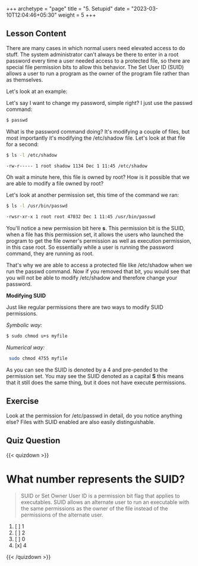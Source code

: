 +++
archetype = "page"
title = "5. Setupid"
date = "2023-03-10T12:04:46+05:30"
weight = 5
+++

## Lesson Content

There are many cases in which normal users need elevated access to do stuff. The system administrator can't always be there to enter in a root password every time a user needed access to a protected file, so there are special file permission bits to allow this behavior. The Set User ID (SUID) allows a user to run a program as the owner of the program file rather than as themselves.

Let's look at an example: 

Let's say I want to change my password, simple right? I just use the passwd command:

```bash
$ passwd 
```

What is the password command doing? It's modifying a couple of files, but most importantly it's modifying the /etc/shadow file. Let's look at that file for a second: 

```bash
$ ls -l /etc/shadow

-rw-r----- 1 root shadow 1134 Dec 1 11:45 /etc/shadow
```

Oh wait a minute here, this file is owned by root? How is it possible that we are able to modify a file owned by root? 

Let's look at another permission set, this time of the command we ran: 

```bash
$ ls -l /usr/bin/passwd

-rwsr-xr-x 1 root root 47032 Dec 1 11:45 /usr/bin/passwd
```

You'll notice a new permission bit here **s**. This permission bit is the SUID, when a file has this permission set, it allows the users who launched the program to get the file owner's permission as well as execution permission, in this case root. So essentially while a user is running the password command, they are running as root.

That's why we are able to access a protected file like /etc/shadow when we run the passwd command. Now if you removed that bit, you would see that you will not be able to modify /etc/shadow and therefore change your password. 

**Modifying SUID**

Just like regular permissions there are two ways to modify SUID permissions. 

*Symbolic way:*
```bash
$ sudo chmod u+s myfile 
```

*Numerical way:*
```bash
 sudo chmod 4755 myfile 
```

As you can see the SUID is denoted by a 4 and pre-pended to the permission set. You may see the SUID denoted as a capital **S** this means that it still does the same thing, but it does not have execute permissions.

## Exercise

Look at the permission for /etc/passwd in detail, do you notice anything else? Files with SUID enabled are also easily distinguishable.

## Quiz Question

{{< quizdown >}}

# What number represents the SUID?

> SUID or Set Owner User ID is a permission bit flag that applies to executables. SUID allows an alternate user to run an executable with the same permissions as the owner of the file instead of the permissions of the alternate user.

1. [ ] 1
2. [ ] 2
3. [ ] 0
4. [x] 4

{{< /quizdown >}}
